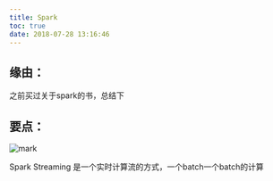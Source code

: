 ```yaml
---
title: Spark
toc: true
date: 2018-07-28 13:16:46
---
```


## 缘由：


之前买过关于spark的书，总结下


## 要点：



![mark](http://pacdb2bfr.bkt.clouddn.com/blog/image/180728/5L5migCelG.png?imageslim)



Spark Streaming 是一个实时计算流的方式，一个batch一个batch的计算

